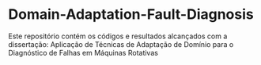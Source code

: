 # Domain-Adaptation-Fault-Diagnosis
Este repositório contém os códigos e resultados alcançados com a dissertação: Aplicação de Técnicas de Adaptação de Domínio para o Diagnóstico de Falhas em Máquinas Rotativas
